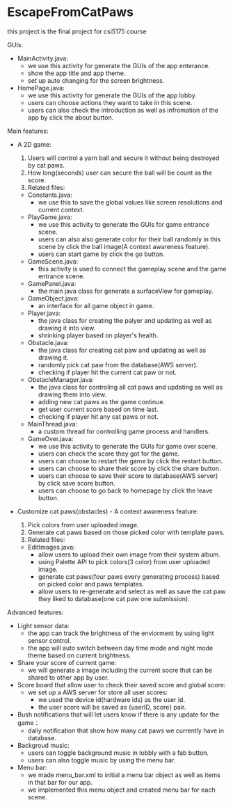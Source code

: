 # EscapeFromCatPaws
this project is the final project for csi5175 course

GUIs:
- MainActivity.java:
  - we use this activity for generate the GUIs of the app enterance.
  - show the app title and app theme.
  - set up auto changing for the screen brightness.
- HomePage.java:
  - we use this activity for generate the GUIs of the app lobby.
  - users can choose actions they want to take in this scene.
  - users can also check the introduction as well as infromation of the app by click the about button.

Main features:
- A 2D game:
  1. Users will control a yarn ball and secure it without being destroyed by cat paws.
  2. How long(seconds) user can secure the ball will be count as the score.
  3. Related files:
    - Constants.java: 
      - we use this to save the global values like screen resolutions and current context.
    - PlayGame.java: 
      - we use this activity to generate the GUIs for game entrance scene.
      - users can also also generate color for their ball randomly in this scene by click the ball image(A context awareness feature).
      - users can start game by click the go button.
    - GameScene.java:
      - this activity is used to connect the gameplay scene and the game entrance scene. 
    - GamePanel.java:
      - the main java class for generate a surfaceView for gameplay. 
    - GameObject.java:
      - an interface for all game object in game. 
    - Player.java:
      - the java class for creating the palyer and updating as well as drawing it into view.
      - shrinking player based on player's health.  
    - Obstacle.java:
      - the java class for creating cat paw and updating as well as drawing it.
      - randomly pick cat paw from the database(AWS server).
      - checking if player hit the current cat paw or not.
    - ObstacleManager.java:
      - the java class for controling all cat paws and updating as well as drawing them into view.
      - adding new cat paws as the game continue.
      - get user current score based on time last.
      - checking if player hit any cat paws or not.
    - MainThread.java:
      - a custom thread for controlling game process and handlers.
    - GameOver.java:
      -  we use this activity to generate the GUIs for game over scene.
      -  users can check the score they got for the game.
      -  users can choose to restart the game by click the restart button.
      -  users can choose to share their score by click the share button.
      -  users can choose to save their score to database(AWS server) by click save score button.
      -  users can choose to go back to homepage by click the leave button.

- Customize cat paws(obstacles) - A context awareness feature:
  1. Pick colors from user uploaded image.
  2. Generate cat paws based on those picked color with template paws.
  3. Related files:
    - EditImages.java:
      -   allow users to upload their own image from their system album.
      -   using Palette API to pick colors(3 color) from user uploaded image.
      -   generate cat paws(four paws every generating process) based on picked color and paws templates.
      -   allow users to re-generate and select as well as save the cat paw they liked to database(one cat paw one submission).

Advanced features:
- Light sensor data:
  - the app can track the brightness of the enviorment by using light sensor control. 
  - the app will auto switch between day time mode and night mode theme based on current brightness.
- Share your score of current game:
  -  we will generate a image including the current socre that can be shared to other app by user.
- Score board that allow user to check their saved score and global score:
  - we set up a AWS server for store all user scores:
    - we used the device id(hardware ids) as the user id.
    - the user score will be saved as {userID, score} pair.
- Bush notifications that will let users know if there is any update for the game：
  - daliy notification that show how many cat paws we currently have in database.
- Backgroud music:
  - users can toggle background music in lobbly with a fab button.
  - users can also toggle music by using the menu bar. 
- Menu bar:
  - we made menu_bar.xml to initial a menu bar object as well as items in that bar for our app.
  - we implemented this menu object and created menu bar for each scene.
